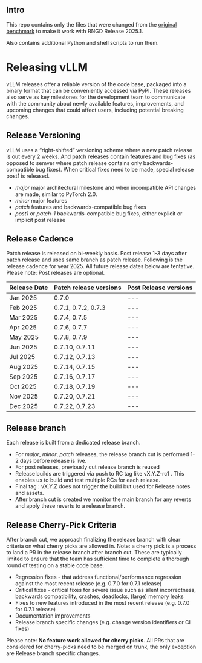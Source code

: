 ## Intro
This repo contains only the files that were changed from the [original benchmark](https://github.com/vllm-project/vllm/blob/main/benchmarks/benchmark_serving.py) to make it work with RNGD Release 2025.1.

Also contains  additional Python and shell scripts to run them.

# Releasing vLLM

vLLM releases offer a reliable version of the code base, packaged into a binary format that can be conveniently accessed via PyPI. These releases also serve as key milestones for the development team to communicate with the community about newly available features, improvements, and upcoming changes that could affect users, including potential breaking changes.

## Release Versioning

vLLM uses a “right-shifted” versioning scheme where a new patch release is out every 2 weeks. And patch releases contain features and bug fixes (as opposed to semver where patch release contains only backwards-compatible bug fixes). When critical fixes need to be made, special release post1 is released.

* _major_ major architectural milestone and when incompatible API changes are made, similar to PyTorch 2.0.
* _minor_ major features
* _patch_ features and backwards-compatible bug fixes
* _post1_ or _patch-1_ backwards-compatible bug fixes, either explicit or implicit post release

## Release Cadence

Patch release is released on bi-weekly basis. Post release 1-3 days after patch release and uses same branch as patch release.
Following is the release cadence for year 2025. All future release dates below are tentative. Please note: Post releases are optional.

| Release Date | Patch release versions | Post Release versions |
| --- | --- | --- |
| Jan 2025 | 0.7.0 | --- |
| Feb 2025 | 0.7.1, 0.7.2, 0.7.3  | --- |
| Mar 2025 | 0.7.4, 0.7.5 | --- |
| Apr 2025 | 0.7.6, 0.7.7 | --- |
| May 2025 | 0.7.8, 0.7.9 | --- |
| Jun 2025 | 0.7.10, 0.7.11 | --- |
| Jul 2025 | 0.7.12, 0.7.13 | --- |
| Aug 2025 | 0.7.14, 0.7.15 | --- |
| Sep 2025 | 0.7.16, 0.7.17 | --- |
| Oct 2025 | 0.7.18, 0.7.19 | --- |
| Nov 2025 | 0.7.20, 0.7.21 | --- |
| Dec 2025 | 0.7.22, 0.7.23 | --- |

## Release branch

Each release is built from a dedicated release branch.

* For _major_, _minor_, _patch_ releases, the release branch cut is performed 1-2 days before release is live.
* For post releases, previously cut release branch is reused
* Release builds are triggered via push to RC tag like vX.Y.Z-rc1 . This enables us to build and test multiple RCs for each release.
* Final tag : vX.Y.Z does not trigger the build but used for Release notes and assets.
* After branch cut is created we monitor the main branch for any reverts and apply these reverts to a release branch.

## Release Cherry-Pick Criteria

After branch cut, we approach finalizing the release branch with clear criteria on what cherry picks are allowed in. Note: a cherry pick is a process to land a PR in the release branch after branch cut. These are typically limited to ensure that the team has sufficient time to complete a thorough round of testing on a stable code base.

* Regression fixes - that address functional/performance regression against the most recent release (e.g. 0.7.0 for 0.7.1 release)
* Critical fixes - critical fixes for severe issue such as silent incorrectness, backwards compatibility, crashes, deadlocks, (large) memory leaks
* Fixes to new features introduced in the most recent release (e.g. 0.7.0 for 0.7.1 release)
* Documentation improvements
* Release branch specific changes (e.g. change version identifiers or CI fixes)

Please note: **No feature work allowed for cherry picks**. All PRs that are considered for cherry-picks need to be merged on trunk, the only exception are Release branch specific changes.
